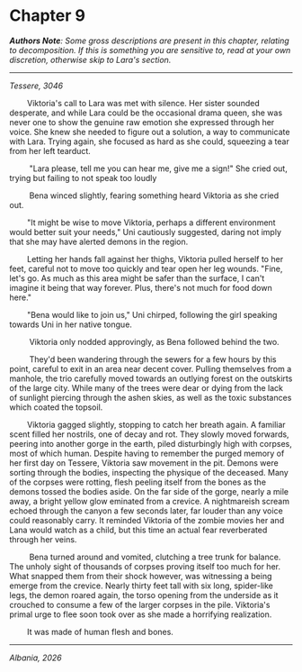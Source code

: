 

# Chapter 9

**<date>**

***Authors Note**: Some gross descriptions are present in this chapter, relating to decomposition. If this is something you are sensitive to, read at your own discretion, otherwise skip to Lara's section.*

---

*Tessere, 3046*

&nbsp;&nbsp;&nbsp;&nbsp;&nbsp;&nbsp;&nbsp;&nbsp;Viktoria's call to Lara was met with silence. Her sister sounded desperate, and while Lara could be the occasional drama queen, she was never one to show the genuine raw emotion she expressed through her voice. She knew she needed to figure out a solution, a way to communicate with Lara. Trying again, she focused as hard as she could, squeezing a tear from her left tearduct.

&nbsp;&nbsp;&nbsp;&nbsp;&nbsp;&nbsp;&nbsp;&nbsp; "Lara please, tell me you can hear me, give me a sign!" She cried out, trying but failing to not speak too loudly

&nbsp;&nbsp;&nbsp;&nbsp;&nbsp;&nbsp;&nbsp;&nbsp; Bena winced slightly, fearing something heard Viktoria as she cried out.

&nbsp;&nbsp;&nbsp;&nbsp;&nbsp;&nbsp;&nbsp;&nbsp;"It might be wise to move Viktoria, perhaps a different environment would better suit your needs," Uni cautiously suggested, daring not imply that she may have alerted demons in the region.

&nbsp;&nbsp;&nbsp;&nbsp;&nbsp;&nbsp;&nbsp;&nbsp;Letting her hands fall against her thighs, Viktoria pulled herself to her feet, careful not to move too quickly and tear open her leg wounds. "Fine, let's go. As much as this area might be safer than the surface, I can't imagine it being that way forever. Plus, there's not much for food down here."

&nbsp;&nbsp;&nbsp;&nbsp;&nbsp;&nbsp;&nbsp;&nbsp;"Bena would like to join us," Uni chirped, following the girl speaking towards Uni in her native tongue.

&nbsp;&nbsp;&nbsp;&nbsp;&nbsp;&nbsp;&nbsp;&nbsp; Viktoria only nodded approvingly, as Bena followed behind the two.

&nbsp;&nbsp;&nbsp;&nbsp;&nbsp;&nbsp;&nbsp;&nbsp; They'd been wandering through the sewers for a few hours by this point, careful to exit in an area near decent cover. Pulling themselves from a manhole, the trio carefully moved towards an outlying forest on the outskirts of the large city. While many of the trees were dear or dying from the lack of sunlight piercing through the ashen skies, as well as the toxic substances which coated the topsoil.

&nbsp;&nbsp;&nbsp;&nbsp;&nbsp;&nbsp;&nbsp;&nbsp;Viktoria gagged slightly, stopping to catch her breath again. A familiar scent filled her nostrils, one of decay and rot. They slowly moved forwards, peering into another gorge in the earth, piled disturbingly high with corpses, most of which human. Despite having to remember the purged memory of her first day on Tessere, Viktoria saw movement in the pit. Demons were sorting through the bodies, inspecting the physique of the deceased. Many of the corpses were rotting, flesh peeling itself from the bones as the demons tossed the bodies aside. On the far side of the gorge, nearly a mile away, a bright yellow glow eminated from a crevice. A nightmareish scream echoed through the canyon a few seconds later, far louder than any voice could reasonably carry. It reminded Viktoria of the zombie movies her and Lana would watch as a child, but this time an actual fear reverberated through her veins.

&nbsp;&nbsp;&nbsp;&nbsp;&nbsp;&nbsp;&nbsp;&nbsp; Bena turned around and vomited, clutching a tree trunk for balance. The unholy sight of thousands of corpses proving itself too much for her. What snapped them from their shock however, was witnessing a being emerge from the crevice. Nearly thirty feet tall with six long, spider-like legs, the demon roared again, the torso opening from the underside as it crouched to consume a few of the larger corpses in the pile. Viktoria's primal urge to flee soon took over as she made a horrifying realization.

&nbsp;&nbsp;&nbsp;&nbsp;&nbsp;&nbsp;&nbsp;&nbsp;It was made of human flesh and bones.

---

*Albania, 2026*

&nbsp;&nbsp;&nbsp;&nbsp;&nbsp;&nbsp;&nbsp;&nbsp;

&nbsp;&nbsp;&nbsp;&nbsp;&nbsp;&nbsp;&nbsp;&nbsp;

&nbsp;&nbsp;&nbsp;&nbsp;&nbsp;&nbsp;&nbsp;&nbsp;

&nbsp;&nbsp;&nbsp;&nbsp;&nbsp;&nbsp;&nbsp;&nbsp;

&nbsp;&nbsp;&nbsp;&nbsp;&nbsp;&nbsp;&nbsp;&nbsp;

&nbsp;&nbsp;&nbsp;&nbsp;&nbsp;&nbsp;&nbsp;&nbsp;

&nbsp;&nbsp;&nbsp;&nbsp;&nbsp;&nbsp;&nbsp;&nbsp;

&nbsp;&nbsp;&nbsp;&nbsp;&nbsp;&nbsp;&nbsp;&nbsp;

&nbsp;&nbsp;&nbsp;&nbsp;&nbsp;&nbsp;&nbsp;&nbsp;

&nbsp;&nbsp;&nbsp;&nbsp;&nbsp;&nbsp;&nbsp;&nbsp;

&nbsp;&nbsp;&nbsp;&nbsp;&nbsp;&nbsp;&nbsp;&nbsp;

&nbsp;&nbsp;&nbsp;&nbsp;&nbsp;&nbsp;&nbsp;&nbsp;
